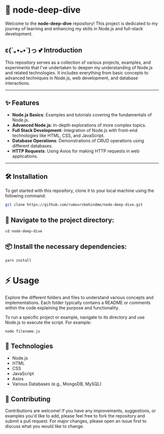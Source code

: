 # 🤿 node-deep-dive

Welcome to the **node-deep-dive** repository! This project is dedicated to my journey of learning and enhancing my skills in Node.js and full-stack development.

## ε(´｡•᎑•`)っ 💕 Introduction

This repository serves as a collection of various projects, examples, and experiments that I've undertaken to deepen my understanding of Node.js and related technologies. It includes everything from basic concepts to advanced techniques in Node.js, web development, and database interactions.

---

## ✨ Features

- **Node.js Basics**: Examples and tutorials covering the fundamentals of Node.js.
- **Advanced Node.js**: In-depth explorations of more complex topics.
- **Full Stack Development**: Integration of Node.js with front-end technologies like HTML, CSS, and JavaScript.
- **Database Operations**: Demonstrations of CRUD operations using different databases.
- **HTTP Requests**: Using Axios for making HTTP requests in web applications.

---

## 🛠️ Installation

To get started with this repository, clone it to your local machine using the following command:

```bash
git clone https://github.com/rumoursbehindme/node-deep-dive.git
```

## 📂 Navigate to the project directory:
```
cd node-deep-dive
```
## 📦 Install the necessary dependencies:
```
yarn install
```

# ⚡ Usage

Explore the different folders and files to understand various concepts and implementations. Each folder typically contains a README or comments within the code explaining the purpose and functionality.

To run a specific project or example, navigate to its directory and use Node.js to execute the script. For example:
```
node filename.js
```
## 🤖 Technologies
- Node.js
- HTML
- CSS
- JavaScript
- Axios
- Various Databases (e.g., MongoDB, MySQL)

## 🤝 Contributing
Contributions are welcome! If you have any improvements, suggestions, or examples you'd like to add, please feel free to fork the repository and submit a pull request. For major changes, please open an issue first to discuss what you would like to change.
